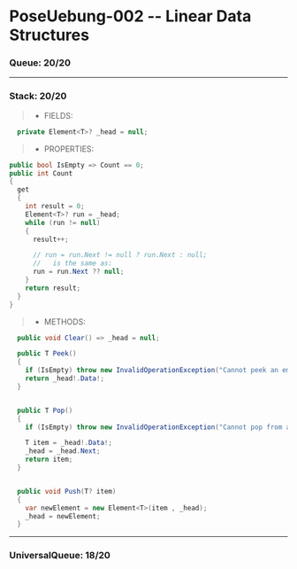 # PoseUebung-002 -- Linear Data Structures


### Queue:  20/20
<!-- ![Screenshot 2024-09-25 002316](https://github.com/user-attachments/assets/93e312ec-7a29-42df-88e9-a4c11fc4c7ff) -->

---  
### Stack:  20/20
> - FIELDS:
```c#
  private Element<T>? _head = null;
```

> - PROPERTIES:
```c#
public bool IsEmpty => Count == 0;
public int Count
{
  get
  {
    int result = 0;
    Element<T>? run = _head;
    while (run != null)
    {
      result++;

      // run = run.Next != null ? run.Next : null;
      //   is the same as:
      run = run.Next ?? null;
    }
    return result;
  }
}
```

> - METHODS:
```c#
  public void Clear() => _head = null;
```

```c#
  public T Peek()
  {
    if (IsEmpty) throw new InvalidOperationException("Cannot peek an empty stack.");
    return _head!.Data!;
  }
```

```c#

  public T Pop()
  {
    if (IsEmpty) throw new InvalidOperationException("Cannot pop from an empty stack.");

    T item = _head!.Data!;
    _head = _head.Next;
    return item;
  }
```

```c#

  public void Push(T? item)
  {
    var newElement = new Element<T>(item , _head);
    _head = newElement;
  }
```

<!-- ![Screenshot 2024-09-25 002015](https://github.com/user-attachments/assets/c1481045-7405-4510-a30e-2f059b5d8d8f) -->  

---  

### UniversalQueue:  18/20
<!-- ![Screenshot 2024-09-25 004603](https://github.com/user-attachments/assets/adca91d0-5145-4184-98a8-bbb75a633b2d) -->


